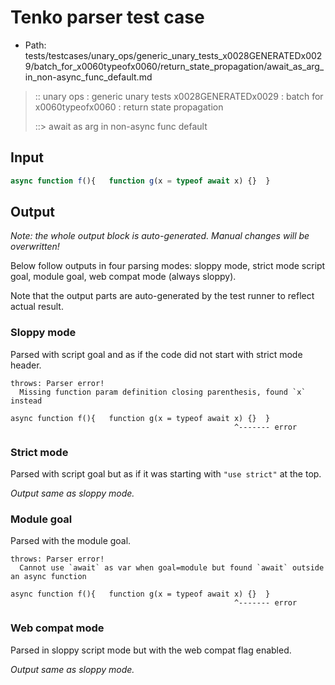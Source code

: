# Tenko parser test case

- Path: tests/testcases/unary_ops/generic_unary_tests_x0028GENERATEDx0029/batch_for_x0060typeofx0060/return_state_propagation/await_as_arg_in_non-async_func_default.md

> :: unary ops : generic unary tests x0028GENERATEDx0029 : batch for x0060typeofx0060 : return state propagation
>
> ::> await as arg in non-async func default

## Input

`````js
async function f(){   function g(x = typeof await x) {}  }
`````

## Output

_Note: the whole output block is auto-generated. Manual changes will be overwritten!_

Below follow outputs in four parsing modes: sloppy mode, strict mode script goal, module goal, web compat mode (always sloppy).

Note that the output parts are auto-generated by the test runner to reflect actual result.

### Sloppy mode

Parsed with script goal and as if the code did not start with strict mode header.

`````
throws: Parser error!
  Missing function param definition closing parenthesis, found `x` instead

async function f(){   function g(x = typeof await x) {}  }
                                                  ^------- error
`````

### Strict mode

Parsed with script goal but as if it was starting with `"use strict"` at the top.

_Output same as sloppy mode._

### Module goal

Parsed with the module goal.

`````
throws: Parser error!
  Cannot use `await` as var when goal=module but found `await` outside an async function

async function f(){   function g(x = typeof await x) {}  }
                                                  ^------- error
`````


### Web compat mode

Parsed in sloppy script mode but with the web compat flag enabled.

_Output same as sloppy mode._
